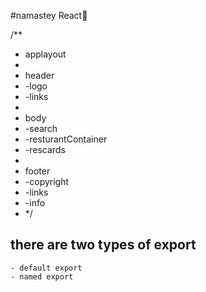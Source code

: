 #namastey React🚀

/\*\*

- applayout
-
- header
- -logo
- -links
-
- body
- -search
- -resturantContainer
- -rescards
-
- footer
- -copyright
- -links
- -info
- \*/

## there are two types of export

    - default export
    - named export

